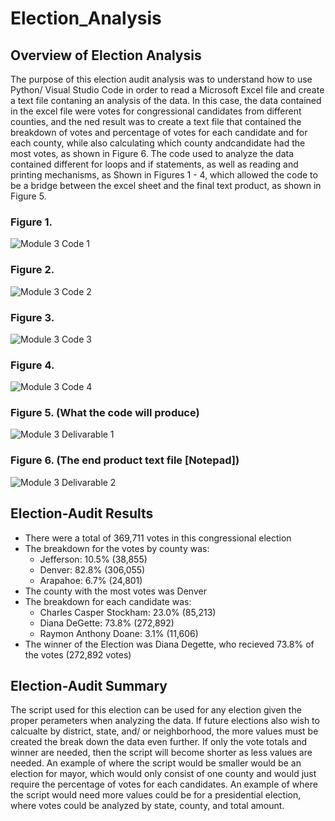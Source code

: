 # Election_Analysis
## Overview of Election Analysis
The purpose of this election audit analysis was to understand how to use Python/ Visual Studio Code in order to read a Microsoft Excel file and create a text file contaning an analysis of the data. In this case, the data contained in the excel file were votes for congressional candidates from different counties, and the ned result was to create a text file that contained the breakdown of votes and percentage of votes for each candidate and for each county, while also calculating which county andcandidate had the most votes, as shown in Figure 6. The code used to analyze the data contained different for loops and if statements, as well as reading and printing mechanisms, as Shown in Figures 1 - 4, which allowed the code to be a bridge between the excel sheet and the final text product, as shown in Figure 5.

### Figure 1.
![Module 3 Code 1](https://user-images.githubusercontent.com/88119309/131264851-1109257b-5251-4d4f-b3ba-51568033f394.PNG)

### Figure 2.
![Module 3 Code 2](https://user-images.githubusercontent.com/88119309/131264855-e5d9f15b-297c-41ad-9da0-b0ddbb338274.PNG)

### Figure 3.
![Module 3 Code 3](https://user-images.githubusercontent.com/88119309/131264858-05d794ee-d044-4287-98fa-e46646a615c2.PNG)

### Figure 4. 
![Module 3 Code 4](https://user-images.githubusercontent.com/88119309/131264861-25efa9bf-494d-447c-8097-5a8ff7900207.PNG)


### Figure 5. (What the code will produce)
![Module 3 Delivarable 1](https://user-images.githubusercontent.com/88119309/131263670-6fc25918-856c-4250-b6df-69e608b3f51b.PNG)

### Figure 6. (The end product text file [Notepad])
![Module 3 Delivarable 2](https://user-images.githubusercontent.com/88119309/131263671-6139121b-4283-47bd-890e-ff8cd90aebee.PNG)

## Election-Audit Results
* There were a total of 369,711 votes in this congressional election
* The breakdown for the votes by county was:
  * Jefferson: 10.5% (38,855)
  * Denver: 82.8% (306,055)
  * Arapahoe: 6.7% (24,801)
* The county with the most votes was Denver
* The breakdown for each candidate was:
  * Charles Casper Stockham: 23.0% (85,213)
  * Diana DeGette: 73.8% (272,892)
  * Raymon Anthony Doane: 3.1% (11,606)
* The winner of the Election was Diana Degette, who recieved 73.8% of the votes (272,892 votes)
## Election-Audit Summary
The script used for this election can be used for any election given the proper perameters when analyzing the data. If future elections also wish to calcualte by district, state, and/ or neighborhood, the more values must be created the break down the data even further. If only the vote totals and winner are needed, then the script will become shorter as less values are needed. An example of where the script would be smaller would be an election for mayor, which would only consist of one county and would just require the percentage of votes for each candidates. An example of where the script would need more values could be for a presidential election, where votes could be analyzed by state, county, and total amount.
